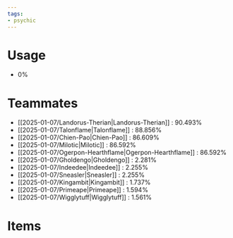 ```yaml
---
tags:
- psychic
---
```

# Usage
- 0%
# Teammates
- [[2025-01-07/Landorus-Therian|Landorus-Therian]] : 90.493%
- [[2025-01-07/Talonflame|Talonflame]] : 88.856%
- [[2025-01-07/Chien-Pao|Chien-Pao]] : 86.609%
- [[2025-01-07/Milotic|Milotic]] : 86.592%
- [[2025-01-07/Ogerpon-Hearthflame|Ogerpon-Hearthflame]] : 86.592%
- [[2025-01-07/Gholdengo|Gholdengo]] : 2.281%
- [[2025-01-07/Indeedee|Indeedee]] : 2.255%
- [[2025-01-07/Sneasler|Sneasler]] : 2.255%
- [[2025-01-07/Kingambit|Kingambit]] : 1.737%
- [[2025-01-07/Primeape|Primeape]] : 1.594%
- [[2025-01-07/Wigglytuff|Wigglytuff]] : 1.561%
# Items